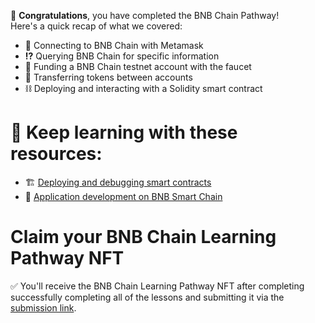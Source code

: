 🥳 **Congratulations**, you have completed the BNB Chain Pathway! \
Here's a quick recap of what we covered:

- 🔌 Connecting to BNB Chain with Metamask
- **⁉️** Querying BNB Chain for specific information
- 🏦 Funding a BNB Chain testnet account with the faucet
- 💸 Transferring tokens between accounts
- ⛓ Deploying and interacting with a Solidity smart contract

# 🧐 Keep learning with these resources:

- 🏗 [Deploying and debugging smart contracts](https://docs.bnbchain.org/docs/bsc-tutorials#smart-contracts)
- 🧱 [Application development on BNB Smart Chain](https://docs.bnbchain.org/docs/dapp-dev/Hello-World)

# Claim your BNB Chain Learning Pathway NFT 

✅ You'll receive the BNB Chain Learning Pathway NFT after completing successfully completing all of the lessons and submitting it via the [submission link](https://s6qhfybgn4y.typeform.com/to/NM6iSxjq).
